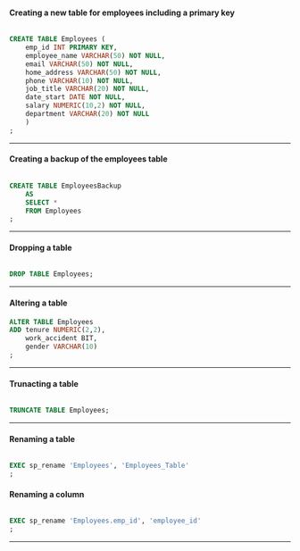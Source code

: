 #### Creating a new table for employees including a primary key

```sql

CREATE TABLE Employees (
	emp_id INT PRIMARY KEY,
	employee_name VARCHAR(50) NOT NULL,
	email VARCHAR(50) NOT NULL,
	home_address VARCHAR(50) NOT NULL,
	phone VARCHAR(10) NOT NULL,
	job_title VARCHAR(20) NOT NULL,
	date_start DATE NOT NULL,
	salary NUMERIC(10,2) NOT NULL,
	department VARCHAR(20) NOT NULL
	)
;

```

---

#### Creating a backup of the employees table

```sql

CREATE TABLE EmployeesBackup 
    AS 
    SELECT * 
    FROM Employees
;

```

---

#### Dropping a table

```sql

DROP TABLE Employees;

```

---

#### Altering a table

```sql
ALTER TABLE Employees
ADD tenure NUMERIC(2,2),
    work_accident BIT,
    gender VARCHAR(10)
;
```

---

#### Trunacting a table

```sql

TRUNCATE TABLE Employees;

```

---

#### Renaming a table

```sql

EXEC sp_rename 'Employees', 'Employees_Table'
;

```

#### Renaming a column

```sql

EXEC sp_rename 'Employees.emp_id', 'employee_id'
;

```

---
